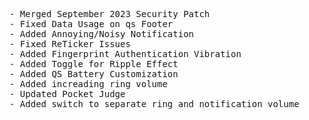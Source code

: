 <pre language="c++">- Merged September 2023 Security Patch
- Fixed Data Usage on qs Footer
- Added Annoying/Noisy Notification
- Fixed ReTicker Issues
- Added Fingerprint Authentication Vibration
- Added Toggle for Ripple Effect
- Added QS Battery Customization
- Added increading ring volume
- Updated Pocket Judge
- Added switch to separate ring and notification volume</pre>
